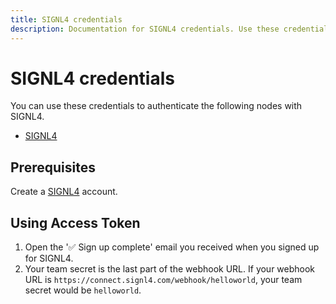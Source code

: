 ```yaml
---
title: SIGNL4 credentials
description: Documentation for SIGNL4 credentials. Use these credentials to authenticate SIGNL4 in n8n, a workflow automation platform.
---
```


# SIGNL4 credentials

You can use these credentials to authenticate the following nodes with SIGNL4.

- [SIGNL4](/integrations/builtin/app-nodes/n8n-nodes-base.signl4/)

## Prerequisites

Create a [SIGNL4](https://www.signl4.com/) account.

## Using Access Token

1. Open the '✅ Sign up complete' email you received when you signed up for SIGNL4.
2. Your team secret is the last part of the webhook URL. If your webhook URL is `https://connect.signl4.com/webhook/helloworld`, your team secret would be `helloworld`.


